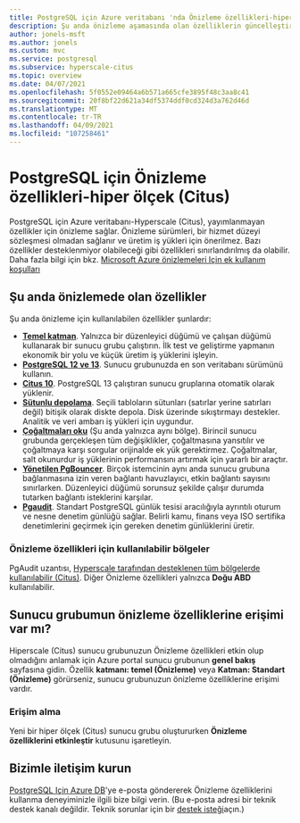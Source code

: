 ```yaml
---
title: PostgreSQL için Azure veritabanı 'nda Önizleme özellikleri-hiper ölçek (Citus)
description: Şu anda önizleme aşamasında olan özelliklerin güncelleştirilmiş listesi
author: jonels-msft
ms.author: jonels
ms.custom: mvc
ms.service: postgresql
ms.subservice: hyperscale-citus
ms.topic: overview
ms.date: 04/07/2021
ms.openlocfilehash: 5f0552e09464a6b571a665cfe3895f48c3aa8c41
ms.sourcegitcommit: 20f8bf22d621a34df5374ddf0cd324d3a762d46d
ms.translationtype: MT
ms.contentlocale: tr-TR
ms.lasthandoff: 04/09/2021
ms.locfileid: "107258461"
---
```

# <a name="preview-features-for-postgresql---hyperscale-citus"></a>PostgreSQL için Önizleme özellikleri-hiper ölçek (Citus)

PostgreSQL için Azure veritabanı-Hyperscale (Citus), yayımlanmayan özellikler için önizleme sağlar. Önizleme sürümleri, bir hizmet düzeyi sözleşmesi olmadan sağlanır ve üretim iş yükleri için önerilmez. Bazı özellikler desteklenmiyor olabileceği gibi özellikleri sınırlandırılmış da olabilir.  Daha fazla bilgi için bkz. [Microsoft Azure önizlemeleri Için ek kullanım koşulları](https://azure.microsoft.com/support/legal/preview-supplemental-terms/)

## <a name="features-currently-in-preview"></a>Şu anda önizlemede olan özellikler

Şu anda önizleme için kullanılabilen özellikler şunlardır:

* **[Temel katman](concepts-hyperscale-tiers.md)**. Yalnızca bir düzenleyici düğümü ve çalışan düğümü kullanarak bir sunucu grubu çalıştırın. İlk test ve geliştirme yapmanın ekonomik bir yolu ve küçük üretim iş yüklerini işleyin.
* **[PostgreSQL 12 ve 13](concepts-hyperscale-versions.md)**.
  Sunucu grubunuzda en son veritabanı sürümünü kullanın.
* **[Citus 10](concepts-hyperscale-versions.md#citus-and-other-extension-versions)**.
  PostgreSQL 13 çalıştıran sunucu gruplarına otomatik olarak yüklenir.
* **[Sütunlu depolama](concepts-hyperscale-columnar.md)**.
  Seçili tabloların sütunları (satırlar yerine satırları değil) bitişik olarak diskte depola. Disk üzerinde sıkıştırmayı destekler. Analitik ve veri ambarı iş yükleri için uygundur.
* **[Çoğaltmaları oku](howto-hyperscale-read-replicas-portal.md)** (Şu anda yalnızca aynı bölge). Birincil sunucu grubunda gerçekleşen tüm değişiklikler, çoğaltmasına yansıtılır ve çoğaltmaya karşı sorgular orijinalde ek yük gerektirmez.
  Çoğaltmalar, salt okunurdur iş yüklerinin performansını artırmak için yararlı bir araçtır.
* **[Yönetilen PgBouncer](concepts-hyperscale-limits.md#managed-pgbouncer-preview)**.
  Birçok istemcinin aynı anda sunucu grubuna bağlanmasına izin veren bağlantı havuzlayıcı, etkin bağlantı sayısını sınırlarken. Düzenleyici düğümü sorunsuz şekilde çalışır durumda tutarken bağlantı isteklerini karşılar.
* **[Pgaudit](concepts-hyperscale-audit.md)**. Standart PostgreSQL günlük tesisi aracılığıyla ayrıntılı oturum ve nesne denetim günlüğü sağlar. Belirli kamu, finans veya ISO sertifika denetimlerini geçirmek için gereken denetim günlüklerini üretir.

### <a name="available-regions-for-preview-features"></a>Önizleme özellikleri için kullanılabilir bölgeler

PgAudit uzantısı, [Hyperscale tarafından desteklenen tüm bölgelerde kullanılabilir (Citus)](concepts-hyperscale-configuration-options.md#regions).
Diğer Önizleme özellikleri yalnızca **Doğu ABD** kullanılabilir.

## <a name="does-my-server-group-have-access-to-preview-features"></a>Sunucu grubumun önizleme özelliklerine erişimi var mı?

Hiperscale (Citus) sunucu grubunuzun Önizleme özellikleri etkin olup olmadığını anlamak için Azure portal sunucu grubunun **genel bakış** sayfasına gidin.
Özellik **katmanı: temel (Önizleme)** veya **Katman: Standart (Önizleme)** görürseniz, sunucu grubunuzun önizleme özelliklerine erişimi vardır.

### <a name="how-to-get-access"></a>Erişim alma

Yeni bir hiper ölçek (Citus) sunucu grubu oluştururken **Önizleme özelliklerini etkinleştir** kutusunu işaretleyin.

## <a name="contact-us"></a>Bizimle iletişim kurun

[PostgreSQL Için Azure DB](mailto:AskAzureDBforPostgreSQL@service.microsoft.com)'ye e-posta göndererek Önizleme özelliklerini kullanma deneyiminizle ilgili bize bilgi verin.
(Bu e-posta adresi bir teknik destek kanalı değildir. Teknik sorunlar için bir [destek isteği](https://ms.portal.azure.com/#blade/Microsoft_Azure_Support/HelpAndSupportBlade/newsupportrequest)açın.)

